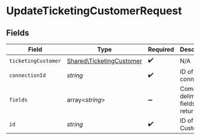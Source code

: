 # UpdateTicketingCustomerRequest


## Fields

| Field                                                                | Type                                                                 | Required                                                             | Description                                                          |
| -------------------------------------------------------------------- | -------------------------------------------------------------------- | -------------------------------------------------------------------- | -------------------------------------------------------------------- |
| `ticketingCustomer`                                                  | [Shared\TicketingCustomer](../../Models/Shared/TicketingCustomer.md) | :heavy_check_mark:                                                   | N/A                                                                  |
| `connectionId`                                                       | *string*                                                             | :heavy_check_mark:                                                   | ID of the connection                                                 |
| `fields`                                                             | array<*string*>                                                      | :heavy_minus_sign:                                                   | Comma-delimited fields to return                                     |
| `id`                                                                 | *string*                                                             | :heavy_check_mark:                                                   | ID of the Customer                                                   |